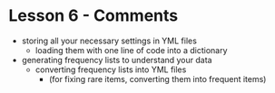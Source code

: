 # Lesson 6 - Comments

- storing all your necessary settings in YML files
	- loading them with one line of code into a dictionary
- generating frequency lists to understand your data
	- converting frequency lists into YML files
		- (for fixing rare items, converting them into frequent items)

